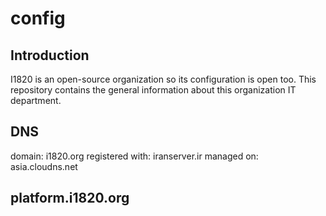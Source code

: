 # config
## Introduction
I1820 is an open-source organization so its configuration is open too.
This repository contains the general information about this organization IT department.

## DNS
domain: i1820.org
registered with: iranserver.ir
managed on: asia.cloudns.net

## platform.i1820.org

